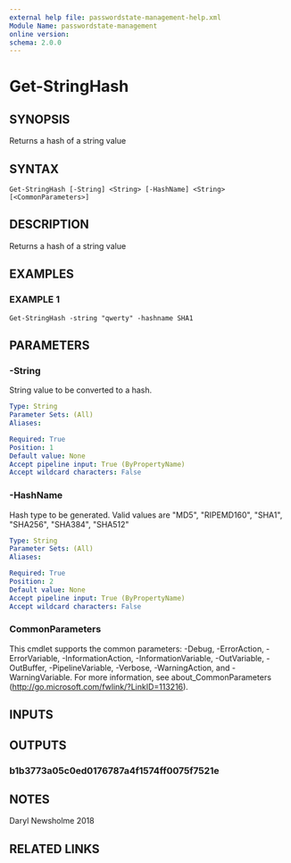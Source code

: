 ```yaml
---
external help file: passwordstate-management-help.xml
Module Name: passwordstate-management
online version:
schema: 2.0.0
---
```


# Get-StringHash

## SYNOPSIS
Returns a hash of a string value

## SYNTAX

```
Get-StringHash [-String] <String> [-HashName] <String> [<CommonParameters>]
```

## DESCRIPTION
Returns a hash of a string value

## EXAMPLES

### EXAMPLE 1
```
Get-StringHash -string "qwerty" -hashname SHA1
```

## PARAMETERS

### -String
String value to be converted to a hash.

```yaml
Type: String
Parameter Sets: (All)
Aliases:

Required: True
Position: 1
Default value: None
Accept pipeline input: True (ByPropertyName)
Accept wildcard characters: False
```

### -HashName
Hash type to be generated.
Valid values are "MD5", "RIPEMD160", "SHA1", "SHA256", "SHA384", "SHA512"

```yaml
Type: String
Parameter Sets: (All)
Aliases:

Required: True
Position: 2
Default value: None
Accept pipeline input: True (ByPropertyName)
Accept wildcard characters: False
```

### CommonParameters
This cmdlet supports the common parameters: -Debug, -ErrorAction, -ErrorVariable, -InformationAction, -InformationVariable, -OutVariable, -OutBuffer, -PipelineVariable, -Verbose, -WarningAction, and -WarningVariable. For more information, see about_CommonParameters (http://go.microsoft.com/fwlink/?LinkID=113216).

## INPUTS

## OUTPUTS

### b1b3773a05c0ed0176787a4f1574ff0075f7521e
## NOTES
Daryl Newsholme 2018

## RELATED LINKS
